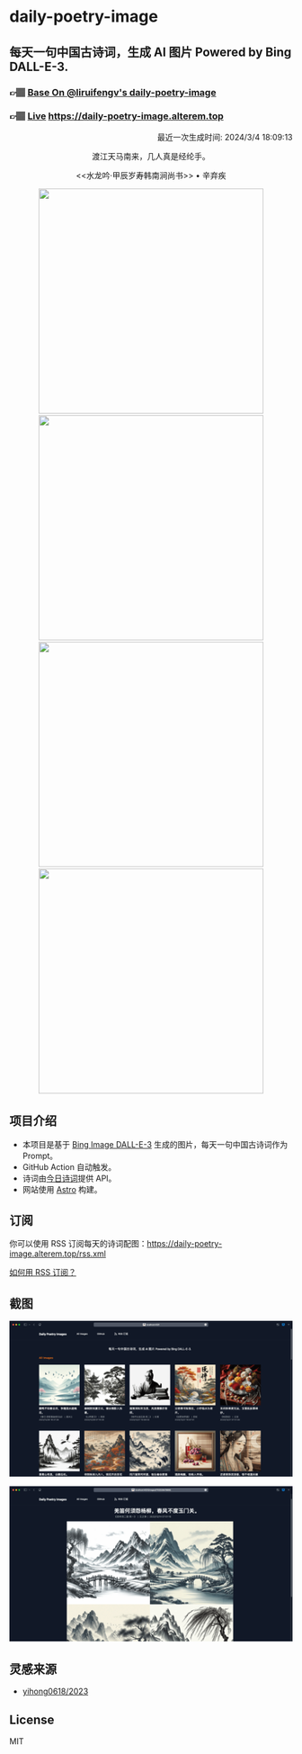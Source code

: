 
# daily-poetry-image

## 每天一句中国古诗词，生成 AI 图片 Powered by Bing DALL-E-3.

### 👉🏽 [Base On @liruifengv's daily-poetry-image](https://github.com/liruifengv/daily-poetry-image)

### 👉🏽 [Live](https://daily-poetry-image.alterem.top/) https://daily-poetry-image.alterem.top

<p align="right">
  最近一次生成时间: 2024/3/4 18:09:13
</p>
<p align="center">
渡江天马南来，几人真是经纶手。
</p>
<p align="center">
<<水龙吟·甲辰岁寿韩南涧尚书>> • 辛弃疾
</p>
<p align="center">
<img src="https://tse2.mm.bing.net/th/id/OIG3.ojW_kt9MIIrfxQgn0e.N" height="400" width="400" />
<img src="https://tse1.mm.bing.net/th/id/OIG3.fVWq2J132pVR840c0nBk" height="400" width="400" />
<img src="https://tse4.mm.bing.net/th/id/OIG3.bhjpOAKLNqi7zxVhslyY" height="400" width="400" />
<img src="https://tse3.mm.bing.net/th/id/OIG3.iQU_nenuFSloVPUOm175" height="400" width="400" />
</p>

## 项目介绍

-   本项目是基于 [Bing Image DALL-E-3](https://www.bing.com/images/create) 生成的图片，每天一句中国古诗词作为 Prompt。
-   GitHub Action 自动触发。
-   诗词由[今日诗词](https://www.jinrishici.com/)提供 API。
-   网站使用 [Astro](https://astro.build) 构建。

## 订阅

你可以使用 RSS 订阅每天的诗词配图：https://daily-poetry-image.alterem.top/rss.xml

[如何用 RSS 订阅？](https://zhuanlan.zhihu.com/p/55026716)

## 截图

![图片列表](./screenshots/Snipaste_2023-12-28_21-00-26.png)

![图片详情](./screenshots/Snipaste_2023-12-28_21-00-53.png)

## 灵感来源

-   [yihong0618/2023](https://github.com/yihong0618/2023)

## License

MIT
